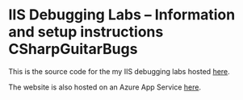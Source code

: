 # IIS Debugging Labs – Information and setup instructions CSharpGuitarBugs

This is the source code for the my IIS debugging labs hosted [here](https://blogs.msdn.microsoft.com/benjaminperkins/2016/10/26/iis-debugging-labs-information-and-setup-instructions/).

The website is also hosted on an Azure App Service [here](https://csharpguitarbugs.azurewebsites.net/).
